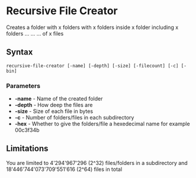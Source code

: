 # Recursive File Creator
Creates a folder with x folders with x folders inside x folder including x folders ... ... ... of x files

## Syntax
`recursive-file-creator [-name] [-depth] [-size] [-filecount] [-c] [-bin]`

### Parameters
- **-name** - Name of the created folder
- **-depth** - How deep the files are
- **-size** - Size of each file in bytes
- **-c** - Number of folders/files in each subdirectory
- **-hex** - Whether to give the folders/file a hexedecimal name for example 00c3f34b

## Limitations
You are limited to 4'294'967'296 (2^32) files/folders in a subdirectory and 18'446'744'073'709'551'616 (2^64) files in total
